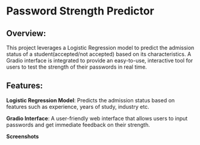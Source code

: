 
# Password Strength Predictor



## Overview:
This project leverages a Logistic Regression model to predict the admission status of a student(accepted/not accepted) based on its characteristics. A Gradio interface is integrated to provide an easy-to-use, interactive tool for users to test the strength of their passwords in real time.

## Features:
  **Logistic Regression Model**: Predicts the admission status based on features such as experience, years of study, industry etc.

**Gradio Interface**: A user-friendly web interface that allows users to input passwords and get immediate feedback on their strength.



**Screenshots**
